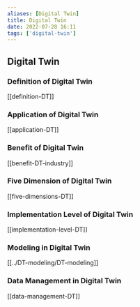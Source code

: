 ```yaml
---
aliases: [Digital Twin]
title: Digital Twin
date: 2022-07-28 16:11
tags: ['digital-twin']
---
```


## Digital Twin

### Definition of Digital Twin

[[definition-DT]]

### Application of Digital Twin

[[application-DT]]

### Benefit of Digital Twin

[[benefit-DT-industry]]

### Five Dimension of Digital Twin

[[five-dimensions-DT]]

### Implementation Level of Digital Twin

[[implementation-level-DT]]

### Modeling in Digital Twin

[[../DT-modeling/DT-modeling]]

### Data Management in Digital Twin

[[data-management-DT]]
